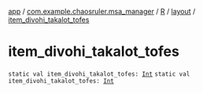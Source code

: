 [app](../../../index.md) / [com.example.chaosruler.msa_manager](../../index.md) / [R](../index.md) / [layout](index.md) / [item_divohi_takalot_tofes](.)

# item_divohi_takalot_tofes

`static val item_divohi_takalot_tofes: `[`Int`](https://kotlinlang.org/api/latest/jvm/stdlib/kotlin/-int/index.html)
`static val item_divohi_takalot_tofes: `[`Int`](https://kotlinlang.org/api/latest/jvm/stdlib/kotlin/-int/index.html)